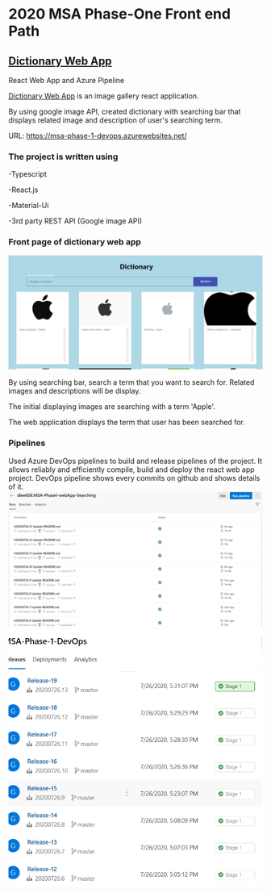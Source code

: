 # 2020 MSA Phase-One Front end Path

## [Dictionary Web App](https://msa-phase-1-devops.azurewebsites.net/)

React Web App and Azure Pipeline

[Dictionary Web App](https://msa-phase-1-devops.azurewebsites.net/) is an image gallery react application.

By using google image API, created dictionary with searching bar that displays related image and description of user's searching term.

URL: https://msa-phase-1-devops.azurewebsites.net/


### The project is written using 

  -Typescript 
  
  -React.js 
  
  -Material-Ui 
  
  -3rd party REST API (Google image API) 
  
  
  ### Front page of dictionary web app
  ![webpage](./images/webpage.png)
  
By using searching bar, search a term that you want to search for. Related images and descriptions will be display. 

The initial displaying images are searching with a term 'Apple'.  

The web application displays the term that user has been searched for.


### Pipelines

Used Azure DevOps pipelines to build and release pipelines of the project. It allows reliably and efficiently compile, build and deploy the react web app project. DevOps pipeline shows every commits on github and shows details of it.
![pipelines](./images/pipelines.png)
![releases](./images/releases.png)
